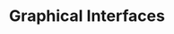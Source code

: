---
layout: chapter
title: Graphical Interfaces
course: levelthree

slides:

  - title: title-page
    class: title-slide

    notes: |

      :)

    content: |

      ![Gather Workshops Logo]([[BASE_URL]]/assets/images/gw_logo.png)

      # Layouts
      _Putting widgets in their place_


  - content: |
      ## Geometry Managers

  
  - content: |
      ## Grid Layouts    


  - content: |
      ## Frame


  - content: |
      ## Challenge


  - title: summary
    class: centered-slide

    notes: |

      Great! Now that's all sorted, let's get started!

    content: |

      ![Thumbs Up!]([[BASE_URL]]/assets/images/thumbs-up.svg)
      <!-- .element height="200" -->

      ## Graphical Interfaces: Complete!

      Great, now it's time for the fun stuff...

      [Take me to the next chapter!](events.html)


---